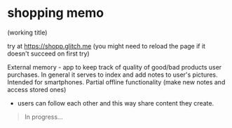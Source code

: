 # shopping memo
(working title)

try at https://shopp.glitch.me  (you might need to reload the page if it doesn't succeed on first try)

External memory - app to keep track of quality of good/bad products user purchases. In general it serves to index and add notes to user's pictures. Intended for smartphones. Partial offline functionality (make new notes and access stored ones)

* users can follow each other and this way share content they create.


> In progress...
